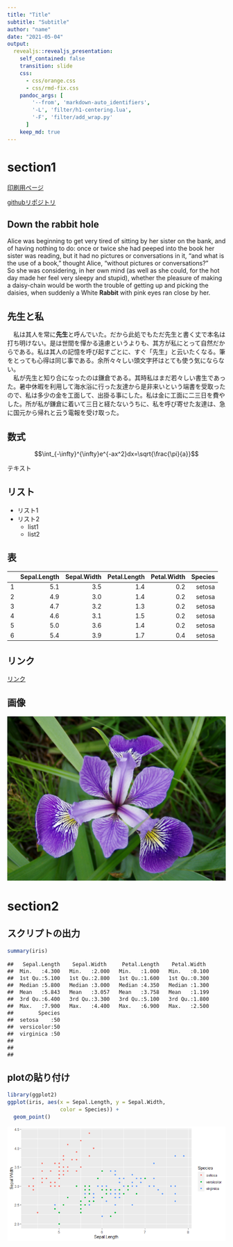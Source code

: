 ```yaml
---
title: "Title"
subtitle: "Subtitle"
author: "name"
date: "2021-05-04"
output:
  revealjs::revealjs_presentation:
    self_contained: false
    transition: slide
    css:
      - css/orange.css
      - css/rmd-fix.css
    pandoc_args: [
        '--from', 'markdown-auto_identifiers',
        '-L', 'filter/h1-centering.lua',
        '-F', 'filter/add_wrap.py'
      ]
    keep_md: true
---
```




# section1

[印刷用ページ](?print-pdf)

[githubリポジトリ](https://github.com/bayashi-cl/revealjs-custom)

## Down the rabbit hole

Alice was beginning to get very tired of sitting by her sister on the bank, and of having nothing to do: once or twice she had peeped into the book her sister was reading, but it had no pictures or conversations in it, “and what is the use of a book,” thought Alice, “without pictures or conversations?”  
So she was considering, in her own mind (as well as she could, for the hot day made her feel very sleepy and stupid), whether the pleasure of making a daisy-chain would be worth the trouble of getting up and picking the daisies, when suddenly a White **Rabbit** with pink eyes ran close by her.

## 先生と私

　私は其人を常に**先生**と呼んでいた。だから此処でもただ先生と書く丈で本名は打ち明けない。是は世間を憚かる遠慮というよりも、其方が私にとって自然だからである。私は其人の記憶を呼び起すごとに、すぐ「先生」と云いたくなる。筆をとっても心得は同じ事である。余所々々しい頭文字抔はとても使う気にならない。  
　私が先生と知り合になったのは鎌倉である。其時私はまだ若々しい書生であった。暑中休暇を利用して海水浴に行った友達から是非来いという端書を受取ったので、私は多少の金を工面して、出掛る事にした。私は金に工面に二三日を費やした。所が私が鎌倉に着いて三日と経たないうちに、私を呼び寄せた友達は、急に国元から帰れと云う電報を受け取った。

## 数式

$$\int_{-\infty}^{\infty}e^{-ax^2}dx=\sqrt{\frac{\pi}{a}}$$

テキスト

## リスト

- リスト1
- リスト2
  * list1
  * list2

## 表

|    |Sepal.Length|Sepal.Width|Petal.Length|Petal.Width|Species|
|:---|-----------:|----------:|-----------:|----------:|------:|
|1   |         5.1|        3.5|         1.4|        0.2| setosa|
|2   |         4.9|        3.0|         1.4|        0.2| setosa|
|3   |         4.7|        3.2|         1.3|        0.2| setosa|
|4   |         4.6|        3.1|         1.5|        0.2| setosa|
|5   |         5.0|        3.6|         1.4|        0.2| setosa|
|6   |         5.4|        3.9|         1.7|        0.4| setosa|

## リンク

[リンク](https://en.wikipedia.org/wiki/Iris_flower_data_set)

## 画像

![versicolor](img\Iris_versicolor_3.jpg)

# section2

## スクリプトの出力


```{.r .numberLines}
summary(iris)
```

```
##   Sepal.Length    Sepal.Width     Petal.Length    Petal.Width   
##  Min.   :4.300   Min.   :2.000   Min.   :1.000   Min.   :0.100  
##  1st Qu.:5.100   1st Qu.:2.800   1st Qu.:1.600   1st Qu.:0.300  
##  Median :5.800   Median :3.000   Median :4.350   Median :1.300  
##  Mean   :5.843   Mean   :3.057   Mean   :3.758   Mean   :1.199  
##  3rd Qu.:6.400   3rd Qu.:3.300   3rd Qu.:5.100   3rd Qu.:1.800  
##  Max.   :7.900   Max.   :4.400   Max.   :6.900   Max.   :2.500  
##        Species  
##  setosa    :50  
##  versicolor:50  
##  virginica :50  
##                 
##                 
## 
```

## plotの貼り付け


```{.r .numberLines}
library(ggplot2)
ggplot(iris, aes(x = Sepal.Length, y = Sepal.Width,
                 color = Species)) +
  geom_point()
```

<img src="sample_files/figure-revealjs/iris-1.png" style="display: block; margin: auto;" />
